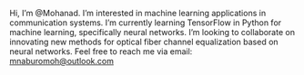 Hi, I’m @Mohanad. I’m interested in machine learning applications in communication systems.
I’m currently learning TensorFlow in Python for machine learning, specifically neural networks.
I’m looking to collaborate on innovating new methods for optical fiber channel equalization based on neural networks.
Feel free to reach me via email: mnaburomoh@outlook.com

<!---
Aburomoh/Aburomoh is a ✨ special ✨ repository because its `README.md` (this file) appears on your GitHub profile.
You can click the Preview link to take a look at your changes.
--->
